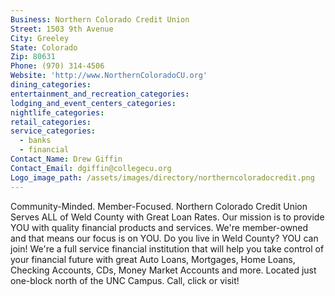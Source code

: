 ```yaml
---
Business: Northern Colorado Credit Union
Street: 1503 9th Avenue
City: Greeley
State: Colorado
Zip: 80631
Phone: (970) 314-4506
Website: 'http://www.NorthernColoradoCU.org'
dining_categories:
entertainment_and_recreation_categories:
lodging_and_event_centers_categories:
nightlife_categories:
retail_categories:
service_categories:
  - banks
  - financial
Contact_Name: Drew Giffin
Contact_Email: dgiffin@collegecu.org
Logo_image_path: /assets/images/directory/northerncoloradocredit.png
---
```



Community-Minded. Member-Focused. Northern Colorado Credit Union Serves ALL of Weld County with Great Loan Rates. Our mission is to provide YOU with quality financial products and services. We're member-owned and that means our focus is on YOU. Do you live in Weld County? YOU can join! We're a full service financial institution that will help you take control of your financial future with great Auto Loans, Mortgages, Home Loans, Checking Accounts, CDs, Money Market Accounts and more. Located just one-block north of the UNC Campus. Call, click or visit!